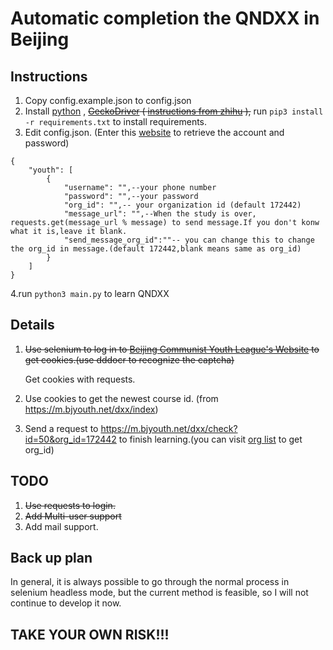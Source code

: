 # Automatic completion the QNDXX in Beijing

## Instructions

1. Copy config.example.json to config.json
2. Install [python](https://www.python.org/) , ~~[GeckoDriver](https://github.com/mozilla/geckodriver/releases) ( [instructions from zhihu](https://zhuanlan.zhihu.com/p/33746273) ),~~  run ``pip3 install -r requirements.txt`` to install requirements.
3. Edit config.json. (Enter this [website](https://m.bjyouth.net/site/login) to retrieve the account and password)
```
{
    "youth": [
        {
            "username": "",--your phone number
            "password": "",--your password
            "org_id": "",-- your organization id (default 172442)
            "message_url": "",--When the study is over, requests.get(message_url % message) to send message.If you don't konw what it is,leave it blank. 
            "send_message_org_id":""-- you can change this to change the org_id in message.(default 172442,blank means same as org_id)
        }
    ]
}
```
4.run  ``python3 main.py`` to learn QNDXX

## Details

1. ~~Use selenium to log in to [Beijing Communist Youth League's Website](https://m.bjyouth.net/site/login) to get cookies.(use dddocr to recognize the captcha)~~
   
   Get cookies with requests.

2. Use cookies to get the newest course id. (from https://m.bjyouth.net/dxx/index)
3. Send a request to https://m.bjyouth.net/dxx/check?id=50&org_id=172442 to finish learning.(you can visit [org list](https://m.bjyouth.net/org/list) to get org_id)


## TODO

1. ~~Use requests to login.~~
2. ~~Add Multi-user support~~
3. Add mail support.

## Back up plan

In general, it is always possible to go through the normal process in selenium headless mode, but the current method is feasible, so I will not continue to develop it now.

## TAKE YOUR OWN RISK!!!